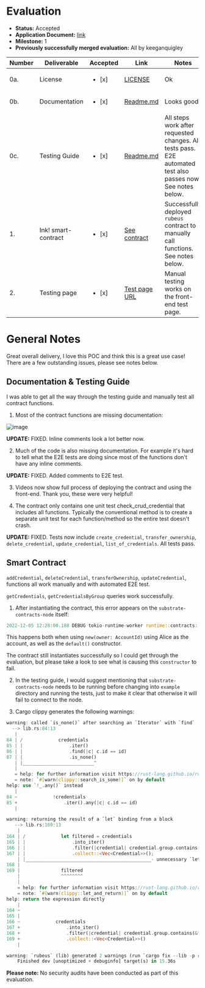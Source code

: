 # Evaluation

- **Status:** Accepted
- **Application Document:** [link](https://github.com/w3f/Grants-Program/blob/master/applications/RubeusKeeper.md)
- **Milestone:** 1
- **Previously successfully merged evaluation:** All by keeganquigley

| Number | Deliverable | Accepted | Link | Notes |
| ------------- | ------------- | ------------- |------------- | -------------- |
| 0a. | License | <ul><li>[x] </li></ul> | [LICENSE](https://github.com/bsn-si/rubeus-smartcontract/blob/main/LICENSE) | Ok |
| 0b. | Documentation | <ul><li>[x] </li></ul> | [Readme.md](https://github.com/bsn-si/rubeus-smartcontract/blob/main/README.md) | Looks good. |
| 0c. | Testing Guide | <ul><li>[x] </li></ul> | [Readme.md](https://github.com/bsn-si/rubeus-smartcontract/blob/main/README.md#how-to) | All steps work after requested changes. All tests pass. E2E automated test also passes now. See notes below. |
| 1.  | Ink! smart-contract | <ul><li>[x] </li></ul> | [See contract](https://github.com/bsn-si/rubeus-smartcontract/blob/main/lib.rs) | Successfully deployed `rubeus` contract to manually call functions. See notes below.| 
| 2.  | Testing page | <ul><li>[x] </li></ul> | [Test page URL](https://bsn-si.github.io/rubeus/) | Manual testing works on the front-end test page. |

# General Notes

Great overall delivery, I love this POC and think this is a great use case! There are a few outstanding issues, please see notes below.

## Documentation & Testing Guide

I was able to get all the way through the testing guide and manually test all contract functions.

1. Most of the contract functions are missing documentation:

![image](https://user-images.githubusercontent.com/35080151/205650614-f557c647-bc95-4cc1-9704-19f6c5023df5.png)

**UPDATE:** FIXED. Inline comments look a lot better now.

2. Much of the code is also missing documentation. For example it's hard to tell what the E2E tests are doing since most of the functions don't have any inline comments.

**UPDATE:** FIXED. Added comments to E2E test.

3. Videos now show full process of deploying the contract and using the front-end. Thank you, these were very helpful!

4. The contract only contains one unit test check_crud_credential that includes all functions. Typically the conventional method is to create a separate unit test for each function/method so the entire test doesn't crash.

**UPDATE:** FIXED. Tests now include `create_credential`, `transfer_ownership`, `delete_credential`, `update_credential`, `list_of_credentials`. All tests pass.

## Smart Contract

`addCredential`, `deleteCredential`, `transferOwnership`, `updateCredential`, functions all work manually and with automated E2E test.

`getCredentials`, `getCredentialsByGroup` queries work successfully.

1. After instantiating the contract, this error appears on the `substrate-contracts-node` itself:

```rust
2022-12-05 12:28:00.188 DEBUG tokio-runtime-worker runtime::contracts: Execution finished with debug buffer: panicked at 'dispatching ink! constructor failed: could not read input', /Users/keeganquigley/rubeus-smartcontract/lib.rs:11:5
```
This happens both when using `new(owner: AccountId)` using Alice as the account, as well as the `default()` constructor.

The contract still instantiates successfully so I could get through the evaluation, but please take a look to see what is causing this `constructor` to fail.

2. In the testing guide, I would suggest mentioning that `substrate-contracts-node` needs to be running before changing into `example` directory and running the tests, just to make it clear that otherwise it will fail to connect to the node.

3. Cargo clippy generates the following warnings:
```rust
warning: called `is_none()` after searching an `Iterator` with `find`
  --> lib.rs:84:13
   |
84 | /             credentials
85 | |                 .iter()
86 | |                 .find(|c| c.id == id)
87 | |                 .is_none()
   | |__________________________^
   |
   = help: for further information visit https://rust-lang.github.io/rust-clippy/master/index.html#search_is_some
   = note: `#[warn(clippy::search_is_some)]` on by default
help: use `!_.any()` instead
   |
84 ~             !credentials
85 +                 .iter().any(|c| c.id == id)
   |

warning: returning the result of a `let` binding from a block
   --> lib.rs:169:13
    |
164 | /             let filtered = credentials
165 | |                 .into_iter()
166 | |                 .filter(|credential| credential.group.contains(&*group))
167 | |                 .collect::<Vec<Credential>>();
    | |______________________________________________- unnecessary `let` binding
168 |
169 |               filtered
    |               ^^^^^^^^
    |
    = help: for further information visit https://rust-lang.github.io/rust-clippy/master/index.html#let_and_return
    = note: `#[warn(clippy::let_and_return)]` on by default
help: return the expression directly
    |
164 ~
165 |
166 ~             credentials
167 +                 .into_iter()
168 +                 .filter(|credential| credential.group.contains(&*group))
169 +                 .collect::<Vec<Credential>>()
    |

warning: `rubeus` (lib) generated 2 warnings (run `cargo fix --lib -p rubeus` to apply 2 suggestions)
    Finished dev [unoptimized + debuginfo] target(s) in 15.36s
```

**Please note:** No security audits have been conducted as part of this evaluation.
